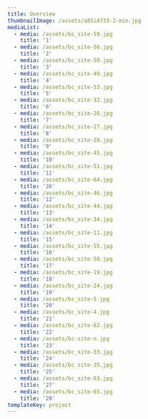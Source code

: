 ```yaml
---
title: Overview
thumbnailImage: /assets/a85i4733-2-min.jpg
mediaList:
  - media: /assets/bc_site-59.jpg
    title: '1'
  - media: /assets/bc_site-56.jpg
    title: '2'
  - media: /assets/bc_site-50.jpg
    title: '3'
  - media: /assets/bc_site-49.jpg
    title: '4'
  - media: /assets/bc_site-53.jpg
    title: '5'
  - media: /assets/bc_site-32.jpg
    title: '6'
  - media: /assets/bc_site-26.jpg
    title: '7'
  - media: /assets/bc_site-27.jpg
    title: '8'
  - media: /assets/bc_site-28.jpg
    title: '9'
  - media: /assets/bc_site-45.jpg
    title: '10'
  - media: /assets/bc_site-51.jpg
    title: '11'
  - media: /assets/bc_site-64.jpg
    title: '26'
  - media: /assets/bc_site-46.jpg
    title: '12'
  - media: /assets/bc_site-44.jpg
    title: '13'
  - media: /assets/bc_site-34.jpg
    title: '14'
  - media: /assets/bc_site-11.jpg
    title: '15'
  - media: /assets/bc_site-55.jpg
    title: '16'
  - media: /assets/bc_site-58.jpg
    title: '17'
  - media: /assets/bc_site-19.jpg
    title: '18'
  - media: /assets/bc_site-24.jpg
    title: '19'
  - media: /assets/bc_site-5.jpg
    title: '20'
  - media: /assets/bc_site-4.jpg
    title: '21'
  - media: /assets/bc_site-62.jpg
    title: '22'
  - media: /assets/bc-site-n.jpg
    title: '23'
  - media: /assets/bc_site-33.jpg
    title: '24'
  - media: /assets/bc_site-35.jpg
    title: '25'
  - media: /assets/bc_site-63.jpg
    title: '27'
  - media: /assets/bc_site-65.jpg
    title: '28'
templateKey: project
---
```



